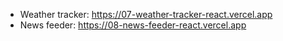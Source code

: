 * Weather tracker: https://07-weather-tracker-react.vercel.app
* News feeder: https://08-news-feeder-react.vercel.app